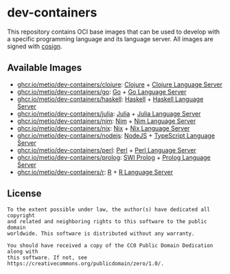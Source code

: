 # dev-containers

This repository contains OCI base images that can be used to develop with a
specific programming language and its language server. All images are signed
with [cosign](https://github.com/sigstore/cosign).

## Available Images

- [ghcr.io/metio/dev-containers/clojure](https://github.com/orgs/metio/packages/container/package/dev-containers%2Fclojure): [Clojure](https://clojure.org/) + [Clojure Language Server](https://github.com/clojure-lsp/clojure-lsp)
- [ghcr.io/metio/dev-containers/go](https://github.com/orgs/metio/packages/container/package/dev-containers%2Fgo): [Go](https://golang.org/) + [Go Language Server](https://github.com/golang/tools/tree/master/gopls)
- [ghcr.io/metio/dev-containers/haskell](https://github.com/orgs/metio/packages/container/package/dev-containers%2Fhaskell): [Haskell](https://www.haskell.org/) + [Haskell Language Server](https://github.com/haskell/haskell-language-server)
- [ghcr.io/metio/dev-containers/julia](https://github.com/orgs/metio/packages/container/package/dev-containers%2Fjulia): [Julia](https://julialang.org/) + [Julia Language Server](https://github.com/julia-vscode/LanguageServer.jl)
- [ghcr.io/metio/dev-containers/nim](https://github.com/orgs/metio/packages/container/package/dev-containers%2Fnim): [Nim](https://nim-lang.org/) + [Nim Language Server](https://github.com/PMunch/nimlsp)
- [ghcr.io/metio/dev-containers/nix](https://github.com/orgs/metio/packages/container/package/dev-containers%2Fnix): [Nix](https://nixos.org/) + [Nix Language Server](https://github.com/nix-community/rnix-lsp)
- [ghcr.io/metio/dev-containers/nodejs](https://github.com/orgs/metio/packages/container/package/dev-containers%2Fnodejs): [NodeJS](https://nodejs.org/) + [TypeScript Language Server](https://github.com/typescript-language-server/typescript-language-server)
- [ghcr.io/metio/dev-containers/perl](https://github.com/orgs/metio/packages/container/package/dev-containers%2Fperl): [Perl](https://www.perl.org/) + [Perl Language Server](https://github.com/FractalBoy/perl-language-server)
- [ghcr.io/metio/dev-containers/prolog](https://github.com/orgs/metio/packages/container/package/dev-containers%2Fprolog): [SWI Prolog](https://www.swi-prolog.org/) + [Prolog Language Server](https://github.com/jamesnvc/lsp_server)
- [ghcr.io/metio/dev-containers/r](https://github.com/orgs/metio/packages/container/package/dev-containers%2Fr): [R](https://www.r-project.org/) + [R Language Server](https://github.com/REditorSupport/languageserver)

## License

```
To the extent possible under law, the author(s) have dedicated all copyright
and related and neighboring rights to this software to the public domain
worldwide. This software is distributed without any warranty.

You should have received a copy of the CC0 Public Domain Dedication along with
this software. If not, see https://creativecommons.org/publicdomain/zero/1.0/.
```
